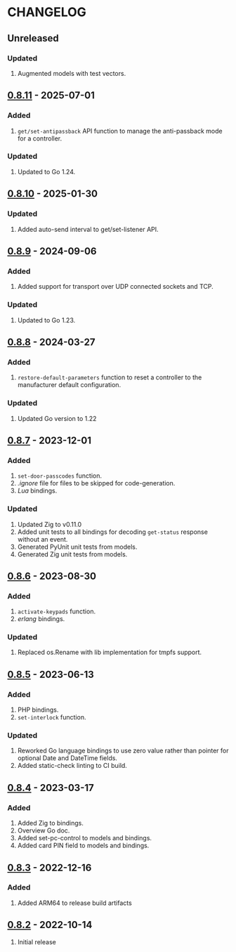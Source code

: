 # CHANGELOG

## Unreleased

### Updated
1. Augmented models with test vectors.


## [0.8.11](https://github.com/uhppoted/uhppoted-codegen/releases/tag/v0.8.11) - 2025-07-01

### Added
1. `get/set-antipassback` API function to manage the anti-passback mode for a controller.

### Updated
1. Updated to Go 1.24.


## [0.8.10](https://github.com/uhppoted/uhppoted-codegen/releases/tag/v0.8.10) - 2025-01-30

### Updated
1. Added auto-send interval to get/set-listener API.


## [0.8.9](https://github.com/uhppoted/uhppoted-codegen/releases/tag/v0.8.9) - 2024-09-06

### Added
1. Added support for transport over UDP connected sockets and TCP.

### Updated
1. Updated to Go 1.23.


## [0.8.8](https://github.com/uhppoted/uhppoted-codegen/releases/tag/v0.8.8) - 2024-03-27

### Added
1. `restore-default-parameters` function to reset a controller to the manufacturer default configuration.

### Updated
1. Updated Go version to 1.22


## [0.8.7](https://github.com/uhppoted/uhppoted-codegen/releases/tag/v0.8.7) - 2023-12-01

### Added
1. `set-door-passcodes` function.
2. _.ignore_ file for files to be skipped for code-generation.
3. _Lua_ bindings.

### Updated
1. Updated Zig to v0.11.0
2. Added unit tests to all bindings for decoding `get-status` response without an event.
3. Generated PyUnit unit tests from models.
4. Generated Zig unit tests from models.


## [0.8.6](https://github.com/uhppoted/uhppoted-codegen/releases/tag/v0.8.6) - 2023-08-30

### Added
1. `activate-keypads` function.
2. _erlang_ bindings.

### Updated
1. Replaced os.Rename with lib implementation for tmpfs support.


## [0.8.5](https://github.com/uhppoted/uhppoted-codegen/releases/tag/v0.8.5) - 2023-06-13

### Added
1. PHP bindings.
2. `set-interlock` function.

### Updated
1. Reworked Go language bindings to use zero value rather than pointer for optional Date 
   and DateTime fields.
2. Added static-check linting to CI build.


## [0.8.4](https://github.com/uhppoted/uhppoted-codegen/releases/tag/v0.8.4) - 2023-03-17

### Added
1. Added Zig to bindings.
2. Overview Go doc.
3. Added set-pc-control to models and bindings.
4. Added card PIN field to models and bindings.


## [0.8.3](https://github.com/uhppoted/uhppoted-codegen/releases/tag/v0.8.3) - 2022-12-16

### Added
1. Added ARM64 to release build artifacts


## [0.8.2](https://github.com/uhppoted/uhppoted-codegen/releases/tag/v0.8.2) - 2022-10-14

1. Initial release